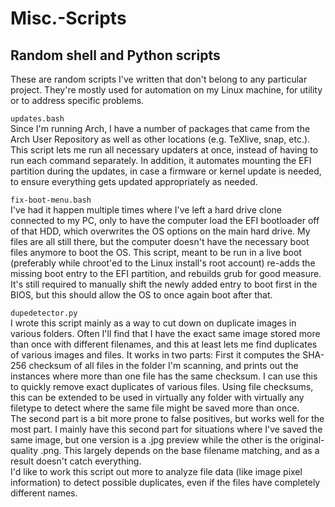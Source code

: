 # Misc.-Scripts
## Random shell and Python scripts
These are random scripts I've written that don't belong to any particular project. They're mostly used for automation on my Linux machine, for utility or to address specific problems.

``updates.bash``  
Since I'm running Arch, I have a number of packages that came from the Arch User Repository as well as other locations (e.g. TeXlive, snap, etc.). This script lets me run all necessary updaters at once, instead of having to run each command separately. In addition, it automates mounting the EFI partition during the updates, in case a firmware or kernel update is needed, to ensure everything gets updated appropriately as needed.

``fix-boot-menu.bash``  
I've had it happen multiple times where I've left a hard drive clone connected to my PC, only to have the computer load the EFI bootloader off of that HDD, which overwrites the OS options on the main hard drive. My files are all still there, but the computer doesn't have the necessary boot files anymore to boot the OS. This script, meant to be run in a live boot (preferably while chroot'ed to the Linux install's root account) re-adds the missing boot entry to the EFI partition, and rebuilds grub for good measure. It's still required to manually shift the newly added entry to boot first in the BIOS, but this should allow the OS to once again boot after that.

``dupedetector.py``  
I wrote this script mainly as a way to cut down on duplicate images in various folders. Often I'll find that I have the exact same image stored more than once with different filenames, and this at least lets me find duplicates of various images and files. It works in two parts: First it computes the SHA-256 checksum of all files in the folder I'm scanning, and prints out the instances where more than one file has the same checksum. I can use this to quickly remove exact duplicates of various files. Using file checksums, this can be extended to be used in virtually any folder with virtually any filetype to detect where the same file might be saved more than once.  
The second part is a bit more prone to false positives, but works well for the most part. I mainly have this second part for situations where I've saved the same image, but one version is a .jpg preview while the other is the original-quality .png. This largely depends on the base filename matching, and as a result doesn't catch everything.  
I'd like to work this script out more to analyze file data (like image pixel information) to detect possible duplicates, even if the files have completely different names.
